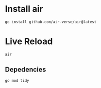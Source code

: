 # Install air

```bash
go install github.com/air-verse/air@latest
```

# Live Reload

```bash
air
```

## Depedencies
```bash
go mod tidy
```